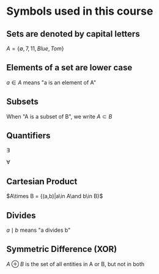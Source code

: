 # Symbols used in this course

## Sets are denoted by capital letters

$A=\{\emptyset,7,11,Blue,Tom\}$

## Elements of a set are lower case

$a\in A$ means "a is an element of A"

## Subsets

When "A is a subset of B", we write $A\subset B$

## Quantifiers

$\exists​$

$\forall$

## Cartesian Product

$A\times B = {(a,b)|a\in A\and b\in B}$

## Divides

$a\mid b$ means "a divides b"

## Symmetric Difference (XOR)

$A\oplus B$ is the set of all entities in A or B, but not in both